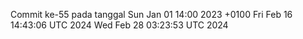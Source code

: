 Commit ke-55 pada tanggal Sun Jan 01 14:00 2023 +0100
Fri Feb 16 14:43:06 UTC 2024
Wed Feb 28 03:23:53 UTC 2024
